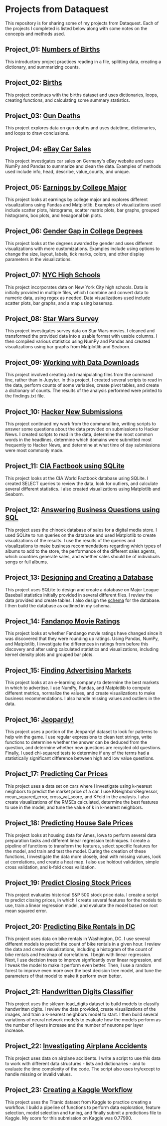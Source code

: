 # Projects from Dataquest

This repository is for sharing some of my projects from Dataquest.  Each of the projects I completed is listed below along with some notes on the concepts and methods used.


## Project_01: [Numbers of Births](https://github.com/Frizzles7/Dataquest/blob/master/Project_01/Basics.ipynb)
This introductory project practices reading in a file, splitting data, creating a dictionary, and summarizing counts.


## Project_02: [Births](https://github.com/Frizzles7/Dataquest/blob/master/Project_02/Basics.ipynb)
This project continues with the births dataset and uses dictionaries, loops, creating functions, and calculating some summary statistics.


## Project_03: [Gun Deaths](https://github.com/Frizzles7/Dataquest/blob/master/Project_03/Basics.ipynb)
This project explores data on gun deaths and uses datetime, dictionaries, and loops to draw conclusions.


## Project_04: [eBay Car Sales](https://github.com/Frizzles7/Dataquest/blob/master/Project_04/Basics.ipynb)
This project investigates car sales on Germany's eBay website and uses NumPy and Pandas to summarize and clean the data.  Examples of methods used include info, head, describe, value_counts, and unique.


## Project_05: [Earnings by College Major](https://github.com/Frizzles7/Dataquest/blob/master/Project_05/Basics.ipynb)
This project looks at earnings by college major and explores different visualizations using Pandas and Matplotlib.  Examples of visualizations used include scatter plots, histograms, scatter matrix plots, bar graphs, grouped histograms, box plots, and hexagonal bin plots.


## Project_06: [Gender Gap in College Degrees](https://github.com/Frizzles7/Dataquest/blob/master/Project_06/Basics.ipynb)
This project looks at the degrees awarded by gender and uses different visualizations with more customizations.  Examples include using options to change the size, layout, labels, tick marks, colors, and other display parameters in the visualizations. 


## Project_07: [NYC High Schools](https://github.com/Frizzles7/Dataquest/blob/master/Project_07/Schools.ipynb)
This project incorporates data on New York City high schools.  Data is initially provided in multiple files, which I combine and convert data to numeric data, using regex as needed.  Data visualizations used include scatter plots, bar graphs, and a map using basemap.


## Project_08: [Star Wars Survey](https://github.com/Frizzles7/Dataquest/blob/master/Project_08/Basics.ipynb)
This project investigates survey data on Star Wars movies.  I cleaned and transformed the provided data into a usable format with usable columns.  I then compiled various statistics using NumPy and Pandas and created visualizations using bar graphs from Matplotlib and Seaborn.


## Project_09: [Working with Data Downloads](https://github.com/Frizzles7/Dataquest/tree/master/Project_09)
This project involved creating and manipulating files from the command line, rather than in Jupyter.  In this project, I created several scripts to read in the data, perform counts of some variables, create pivot tables, and create a dictionary of counts.  The results of the analysis performed were printed to the findings.txt file.


## Project_10: [Hacker New Submissions](https://github.com/Frizzles7/Dataquest/tree/master/Project_10)
This project continued my work from the command line, writing scripts to answer some questions about the data provided on submissions to Hacker News.  I created scripts to read in the data, determine the most common words in the headlines, determine which domains were submitted most frequently to Hacker News, and determine at what time of day submissions were most commonly made.


## Project_11: [CIA Factbook using SQLite](https://github.com/Frizzles7/Dataquest/blob/master/Project_11/Basics.ipynb)
This project looks at the CIA World Factbook database using SQLite.  I created SELECT queries to review the data, look for outliers, and calculate several different statistics.  I also created visualizations using Matplotlib and Seaborn.


## Project_12: [Answering Business Questions using SQL](https://github.com/Frizzles7/Dataquest/blob/master/Project_12/Basics.ipynb)
This project uses the chinook database of sales for a digital media store.  I used SQLite to run queries on the database and used Matplotlib to create visualizations of the results.  I use the results of the queries and visualizations to make business recommendations regarding which types of albums to add to the store, the performance of the different sales agents, which countries generate sales, and whether sales should be of individuals songs or full albums.


## Project_13: [Designing and Creating a Database](https://github.com/Frizzles7/Dataquest/blob/master/Project_13/Basics.ipynb)
This project uses SQLite to design and create a database on Major League Baseball statistics initially provided in several different files.  I review the data provided and create tables.  I also design the [schema](https://github.com/Frizzles7/Dataquest/blob/master/Project_13/my_schema.png) for the database.  I then build the database as outlined in my schema.


## Project_14: [Fandango Movie Ratings](https://github.com/Frizzles7/Dataquest/blob/master/Project_14/Basics.ipynb)
This project looks at whether Fandango movie ratings have changed since it was discovered that they were rounding up ratings.  Using Pandas, NumPy, and Matplotlib, I investigate the differences in ratings from before this discovery and after using calculated statistics and visualizations, including kernel density plots and grouped bar plots.


## Project_15: [Finding Advertising Markets](https://github.com/Frizzles7/Dataquest/blob/master/Project_15/Basics.ipynb)
This project looks at an e-learning company to determine the best markets in which to advertise.  I use NumPy, Pandas, and Matplotlib to compute different metrics, normalize the values, and create visualizations to make business recommendations.  I also handle missing values and outliers in the data.


## Project_16: [Jeopardy!](https://github.com/Frizzles7/Dataquest/blob/master/Project_16/Basics.ipynb)
This project uses a portion of the Jeopardy! dataset to look for patterns to help win the game.  I use regular expressions to clean text strings, write functions to determine whether the answer can be deduced from the question, and determine whether new questions are recycled old questions.  Finally, I used chi-squared tests to determine if any of the terms had a statistically significant difference between high and low value questions.


## Project_17: [Predicting Car Prices](https://github.com/Frizzles7/Dataquest/blob/master/Project_17/Basics.ipynb)
This project uses a data set on cars where I investigate using k-nearest neighbors to predict the market price of a car.  I use KNeighborsRegressor, mean_squared_error, cross_val_score, and KFold in the analysis.  I also create visualizations of the RMSEs calculated, determine the best features to use in the model, and tune the value of k in k-nearest neighbors.


## Project_18: [Predicting House Sale Prices](https://github.com/Frizzles7/Dataquest/blob/master/Project_18/Basics.ipynb)
This project looks at housing data for Ames, Iowa to perform several data preparation tasks and different linear regression techniques.  I create a pipeline of functions to transform the features, select specific features for the model, and train and test the model.  During the creation of these functions, I investigate the data more closely, deal with missing values, look at correlations, and create a heat map.  I also use holdout validation, simple cross validation, and k-fold cross validation.


## Project_19: [Predict Closing Stock Prices](https://github.com/Frizzles7/Dataquest/blob/master/Project_19/predict.py)
This project evaluates historical S&P 500 stock price data.  I create a script to predict closing prices, in which I create several features for the models to use, train a linear regression model, and evaluate the model based on root mean squared error.


## Project_20: [Predicting Bike Rentals in DC](https://github.com/Frizzles7/Dataquest/blob/master/Project_20/Basics.ipynb)
This project uses data on bike rentals in Washington, DC.  I use several different models to predict the count of bike rentals in a given hour.  I review the data and create visualizations, including a histogram of the count of bike rentals and heatmap of correlations.  I begin with linear regression.  Next, I use decision trees to improve signficantly over linear regression, and I tweak the model to make it perform even better.  Then, I use a random forest to improve even more over the best decision tree model, and tune the parameters of that model to make it perform even better.


## Project_21: [Handwritten Digits Classifier](https://github.com/Frizzles7/Dataquest/blob/master/Project_21/Basics.ipynb)
This project uses the sklearn load_digits dataset to build models to classify handwritten digits.  I review the data provided, create visualizations of the images, and train a k-nearest neighbors model to start.  I then build several variations of neural network models to evaluate how the models perform as the number of layers increase and the number of neurons per layer increase.


## Project_22: [Investigating Airplane Accidents](https://github.com/Frizzles7/Dataquest/blob/master/Project_22/read.py)
This project uses data on airplane accidents.  I write a script to use this data to work with different data structures - lists and dictionaries - and to evaluate the time complexity of the code.  The script also uses try/except to handle missing or invalid values.


## Project_23: [Creating a Kaggle Workflow](https://github.com/Frizzles7/Dataquest/blob/master/Project_23/Basics.ipynb)
This project uses the Titanic dataset from Kaggle to practice creating a workflow.  I build a pipeline of functions to perform data exploration, feature selection, model selection and tuning, and finally submit a predictions file to Kaggle.  My score for this submission on Kaggle was 0.77990.
